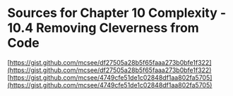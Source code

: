 # Sources for Chapter 10 Complexity - 10.4 Removing Cleverness from Code

[https://gist.github.com/mcsee/df27505a28b5f65faaa273b0bfe1f322](https://gist.github.com/mcsee/df27505a28b5f65faaa273b0bfe1f322)
[https://gist.github.com/mcsee/4749cfe51de1c02848df1aa802fa5705](https://gist.github.com/mcsee/4749cfe51de1c02848df1aa802fa5705)